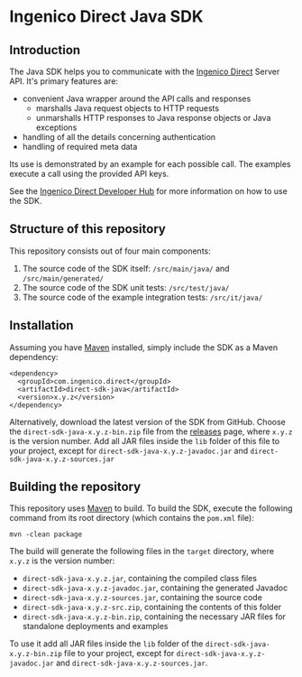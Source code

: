 # Ingenico Direct Java SDK

## Introduction

The Java SDK helps you to communicate with the [Ingenico Direct](https://support.direct.ingenico.com/) Server API. It's primary features are:

* convenient Java wrapper around the API calls and responses
    * marshalls Java request objects to HTTP requests
    * unmarshalls HTTP responses to Java response objects or Java exceptions
* handling of all the details concerning authentication
* handling of required meta data

Its use is demonstrated by an example for each possible call. The examples execute a call using the provided API keys. 

See the [Ingenico Direct Developer Hub](https://support.direct.ingenico.com/documentation/sdk/server/java/) for more information on how to use the SDK.

## Structure of this repository

This repository consists out of four main components:

1. The source code of the SDK itself: `/src/main/java/` and `/src/main/generated/` 
2. The source code of the SDK unit tests: `/src/test/java/`
3. The source code of the example integration tests: `/src/it/java/`

## Installation

Assuming you have [Maven](http://maven.apache.org/) installed, simply include the SDK as a Maven dependency:

    <dependency>
      <groupId>com.ingenico.direct</groupId>
      <artifactId>direct-sdk-java</artifactId>
      <version>x.y.z</version>
    </dependency>

Alternatively, download the latest version of the SDK from GitHub. Choose the `direct-sdk-java-x.y.z-bin.zip` file from the [releases](https://github.com/Ingenico/direct-sdk-java/releases) page, where `x.y.z` is the version number. Add all JAR files inside the `lib` folder of this file to your project, except for `direct-sdk-java-x.y.z-javadoc.jar` and `direct-sdk-java-x.y.z-sources.jar`

## Building the repository

This repository uses [Maven](http://maven.apache.org/) to build. To build the SDK, execute the following command from its root directory (which contains the `pom.xml` file):

    mvn -clean package

The build will generate the following files in the `target` directory, where `x.y.z` is the version number:
* `direct-sdk-java-x.y.z.jar`, containing the compiled class files
* `direct-sdk-java-x.y.z-javadoc.jar`, containing the generated Javadoc
* `direct-sdk-java-x.y.z-sources.jar`, containing the source code
* `direct-sdk-java-x.y.z-src.zip`, containing the contents of this folder
* `direct-sdk-java-x.y.z-bin.zip`, containing the necessary JAR files for standalone deployments and examples

To use it add all JAR files inside the `lib` folder of the `direct-sdk-java-x.y.z-bin.zip` file to your project, except for `direct-sdk-java-x.y.z-javadoc.jar` and `direct-sdk-java-x.y.z-sources.jar`.
